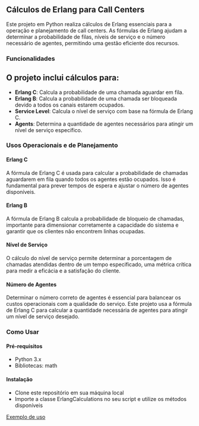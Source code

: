 ## Cálculos de Erlang para Call Centers

Este projeto em Python realiza cálculos de Erlang essenciais para a operação e planejamento de call centers. As fórmulas de Erlang ajudam a determinar a probabilidade de filas, níveis de serviço e o número necessário de agentes, permitindo uma gestão eficiente dos recursos.

### Funcionalidades

## O projeto inclui cálculos para:
- **Erlang C**: Calcula a probabilidade de uma chamada aguardar em fila.
- **Erlang B**: Calcula a probabilidade de uma chamada ser bloqueada devido a todos os canais estarem ocupados.
- **Service Level**: Calcula o nível de serviço com base na fórmula de Erlang C.
- **Agents**: Determina a quantidade de agentes necessários para atingir um nível de serviço específico.

### Usos Operacionais e de Planejamento

#### Erlang C

A fórmula de Erlang C é usada para calcular a probabilidade de chamadas aguardarem em fila quando todos os agentes estão ocupados. Isso é fundamental para prever tempos de espera e ajustar o número de agentes disponíveis.

#### Erlang B

A fórmula de Erlang B calcula a probabilidade de bloqueio de chamadas, importante para dimensionar corretamente a capacidade do sistema e garantir que os clientes não encontrem linhas ocupadas.

#### Nível de Serviço

O cálculo do nível de serviço permite determinar a porcentagem de chamadas atendidas dentro de um tempo especificado, uma métrica crítica para medir a eficácia e a satisfação do cliente.

#### Número de Agentes

Determinar o número correto de agentes é essencial para balancear os custos operacionais com a qualidade do serviço. Este projeto usa a fórmula de Erlang C para calcular a quantidade necessária de agentes para atingir um nível de serviço desejado.

### Como Usar

#### Pré-requisitos

- Python 3.x
- Bibliotecas: math

#### Instalação

- Clone este repositório em sua máquina local
- Importe a classe ErlangCalculations no seu script e utilize os métodos disponíveis

[Exemplo de uso](https://github.com/wallesom/WFM-Calculos-Erlang/blob/master/script_exemplo.py)
